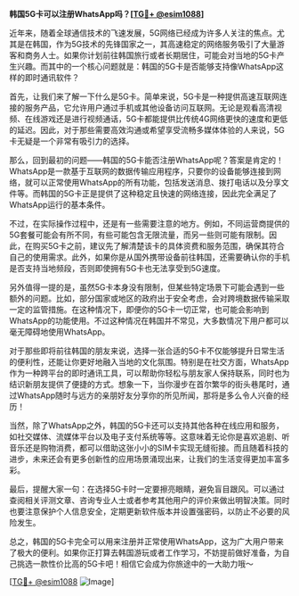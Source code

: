 **韩国5G卡可以注册WhatsApp吗？[[TG💪+ @esim1088](https://t.me/s/esim1088)]**

近年来，随着全球通信技术的飞速发展，5G网络已经成为许多人关注的焦点。尤其是在韩国，作为5G技术的先锋国家之一，其高速稳定的网络服务吸引了大量游客和商务人士。如果你计划前往韩国旅行或者长期居住，可能会对当地的5G卡产生兴趣。而其中的一个核心问题就是：韩国的5G卡是否能够支持像WhatsApp这样的即时通讯软件？

首先，让我们来了解一下什么是5G卡。简单来说，5G卡是一种提供高速互联网连接的服务产品，它允许用户通过手机或其他设备访问互联网。无论是观看高清视频、在线游戏还是进行视频通话，5G卡都能提供比传统4G网络更快的速度和更低的延迟。因此，对于那些需要高效沟通或希望享受流畅多媒体体验的人来说，5G卡无疑是一个非常有吸引力的选择。

那么，回到最初的问题——韩国的5G卡能否注册WhatsApp呢？答案是肯定的！WhatsApp是一款基于互联网的数据传输应用程序，只要你的设备能够连接到网络，就可以正常使用WhatsApp的所有功能，包括发送消息、拨打电话以及分享文件等。而韩国的5G卡正是提供了这种稳定且快速的网络连接，因此完全满足了WhatsApp运行的基本条件。

不过，在实际操作过程中，还是有一些需要注意的地方。例如，不同运营商提供的5G套餐可能会有所不同，有些可能包含无限流量，而另一些则可能有限制。因此，在购买5G卡之前，建议先了解清楚该卡的具体资费和服务范围，确保其符合自己的使用需求。此外，如果你是从国外携带设备前往韩国，还需要确认你的手机是否支持当地频段，否则即使拥有5G卡也无法享受到5G速度。

另外值得一提的是，虽然5G卡本身没有限制，但某些特定场景下可能会遇到一些额外的问题。比如，部分国家或地区的政府出于安全考虑，会对跨境数据传输采取一定的监管措施。在这种情况下，即便你的5G卡一切正常，也可能会影响到WhatsApp的功能使用。不过这种情况在韩国并不常见，大多数情况下用户都可以毫无障碍地使用WhatsApp。

对于那些即将前往韩国的朋友来说，选择一张合适的5G卡不仅能够提升日常生活的便利性，还能让你更好地融入当地的文化氛围。特别是在社交方面，WhatsApp作为一种跨平台的即时通讯工具，可以帮助你轻松与朋友家人保持联系，同时也为结识新朋友提供了便捷的方式。想象一下，当你漫步在首尔繁华的街头巷尾时，通过WhatsApp随时与远方的亲朋好友分享你的所见所闻，那将是多么令人兴奋的经历！

当然，除了WhatsApp之外，韩国的5G卡还可以支持其他各种在线应用和服务，如社交媒体、流媒体平台以及电子支付系统等等。这意味着无论你是喜欢追剧、听音乐还是购物消费，都可以借助这张小小的SIM卡实现无缝衔接。而且随着科技的进步，未来还会有更多创新性的应用场景涌现出来，让我们的生活变得更加丰富多彩。

最后，提醒大家一句：在选择5G卡时一定要擦亮眼睛，避免盲目跟风。可以通过查阅相关评测文章、咨询专业人士或者参考其他用户的评价来做出明智决策。同时也要注意保护个人信息安全，定期更新软件版本并设置强密码，以防止不必要的风险发生。

总之，韩国的5G卡完全可以用来注册并正常使用WhatsApp，这为广大用户带来了极大的便利。如果你正打算去韩国游玩或者工作学习，不妨提前做好准备，为自己挑选一款性价比高的5G卡吧！相信它会成为你旅途中的一大助力哦～ 

[[TG💪+ @esim1088](https://t.me/s/esim1088) ![Image](https://i.postimg.cc/4NQfJmqS/Snipaste-2025-05-13-00-14-12.png)]